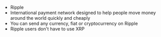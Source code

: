 - Ripple
- International payment network designed to help people move money around the world quickly and cheaply
- You can send any currency, fiat or cryptocurrency on Ripple
- Ripple users don't have to use XRP